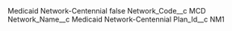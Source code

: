 <?xml version="1.0" encoding="UTF-8"?>
<CustomMetadata xmlns="http://soap.sforce.com/2006/04/metadata" xmlns:xsi="http://www.w3.org/2001/XMLSchema-instance" xmlns:xsd="http://www.w3.org/2001/XMLSchema">
    <label>Medicaid Network-Centennial</label>
    <protected>false</protected>
    <values>
        <field>Network_Code__c</field>
        <value xsi:type="xsd:string">MCD</value>
    </values>
    <values>
        <field>Network_Name__c</field>
        <value xsi:type="xsd:string">Medicaid Network-Centennial</value>
    </values>
    <values>
        <field>Plan_Id__c</field>
        <value xsi:type="xsd:string">NM1</value>
    </values>
</CustomMetadata>
